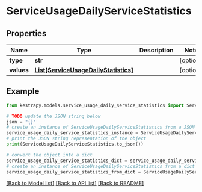 # ServiceUsageDailyServiceStatistics


## Properties

Name | Type | Description | Notes
------------ | ------------- | ------------- | -------------
**type** | **str** |  | [optional] 
**values** | [**List[ServiceUsageDailyStatistics]**](ServiceUsageDailyStatistics.md) |  | [optional] 

## Example

```python
from kestrapy.models.service_usage_daily_service_statistics import ServiceUsageDailyServiceStatistics

# TODO update the JSON string below
json = "{}"
# create an instance of ServiceUsageDailyServiceStatistics from a JSON string
service_usage_daily_service_statistics_instance = ServiceUsageDailyServiceStatistics.from_json(json)
# print the JSON string representation of the object
print(ServiceUsageDailyServiceStatistics.to_json())

# convert the object into a dict
service_usage_daily_service_statistics_dict = service_usage_daily_service_statistics_instance.to_dict()
# create an instance of ServiceUsageDailyServiceStatistics from a dict
service_usage_daily_service_statistics_from_dict = ServiceUsageDailyServiceStatistics.from_dict(service_usage_daily_service_statistics_dict)
```
[[Back to Model list]](../README.md#documentation-for-models) [[Back to API list]](../README.md#documentation-for-api-endpoints) [[Back to README]](../README.md)


